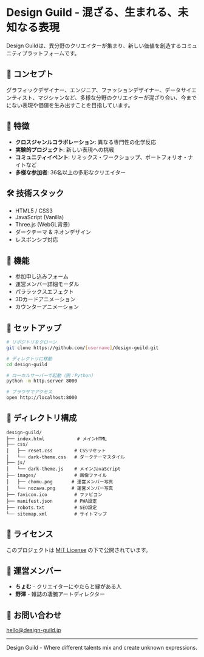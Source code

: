 # Design Guild - 混ざる、生まれる、未知なる表現

Design Guildは、異分野のクリエイターが集まり、新しい価値を創造するコミュニティプラットフォームです。

## 🎨 コンセプト

グラフィックデザイナー、エンジニア、ファッションデザイナー、データサイエンティスト、マジシャンなど、多様な分野のクリエイターが混ざり合い、今までにない表現や価値を生み出すことを目指しています。

## 🌟 特徴

- **クロスジャンルコラボレーション**: 異なる専門性の化学反応
- **実験的プロジェクト**: 新しい表現への挑戦
- **コミュニティイベント**: リミックス・ワークショップ、ポートフォリオ・ナイトなど
- **多様な参加者**: 36名以上の多彩なクリエイター

## 🛠 技術スタック

- HTML5 / CSS3
- JavaScript (Vanilla)
- Three.js (WebGL背景)
- ダークテーマ & ネオンデザイン
- レスポンシブ対応

## 📱 機能

- 参加申し込みフォーム
- 運営メンバー詳細モーダル
- パララックスエフェクト
- 3Dカードアニメーション
- カウンターアニメーション

## 🚀 セットアップ

```bash
# リポジトリをクローン
git clone https://github.com/[username]/design-guild.git

# ディレクトリに移動
cd design-guild

# ローカルサーバーで起動（例：Python）
python -m http.server 8000

# ブラウザでアクセス
open http://localhost:8000
```

## 📁 ディレクトリ構成

```
design-guild/
├── index.html            # メインHTML
├── css/
│   ├── reset.css        # CSSリセット
│   └── dark-theme.css   # ダークテーマスタイル
├── js/
│   └── dark-theme.js    # メインJavaScript
├── images/              # 画像ファイル
│   ├── chomu.png       # 運営メンバー写真
│   └── nozawa.png      # 運営メンバー写真
├── favicon.ico          # ファビコン
├── manifest.json        # PWA設定
├── robots.txt           # SEO設定
└── sitemap.xml          # サイトマップ
```

## 📄 ライセンス

このプロジェクトは [MIT License](LICENSE) の下で公開されています。

## 👥 運営メンバー

- **ちょむ** - クリエイターにやたらと縁がある人
- **野澤** - 雑誌の凄腕アートディレクター

## 📧 お問い合わせ

hello@design-guild.jp

---

Design Guild - Where different talents mix and create unknown expressions.